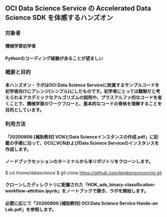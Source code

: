 ## OCI Data Science Service の Accelerated Data Science SDK を体感するハンズオン
### 対象者
#### 機械学習初学者
#### Pythonのコーディング経験があることが望ましい
### 概要と目的
#### 本ハンズオン・ラボはOCI Data Science Serviceに附属するサンプルコードを初学者向けにアレンジ(シンプル)にしたものです。初学者にとっては難解だと考えられるアカデミックなアルゴリズムの説明や、プラスアルファ的なコードを省くことで、機械学習のワークフローと、基本的なコードの骨格を理解することを目的としています。
### 利用方法
#### 「20200806 [補助教材] VCNとData Scienceインスタンスの作成.pdf」に記載の手順に沿って、OCIにVCNおよびData Science Serviceのインスタンスを作成します。
#### ノードブックセッションのターミナルから本リポジトリをクローンします。
$ cd /home/datascience
$ git clone https://github.com/kenkensonson/ml.git
#### クローンしたディレクトリに配置された「HOK_ads_binary-classification-workflow-attrition.ipynb」をノートブックで開き、ラボを開始します。
#### 必要に応じて「20200806 [補助教材] OCI Data Science Service Hands-on Lab.pdf」を参照します。
